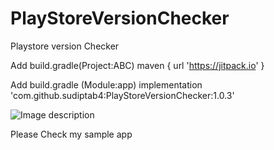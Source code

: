 # PlayStoreVersionChecker
Playstore version Checker 

Add build.gradle(Project:ABC)
maven { url 'https://jitpack.io' }





Add build.gradle (Module:app)
implementation 'com.github.sudiptab4:PlayStoreVersionChecker:1.0.3'


![Image description](https://drive.google.com/file/d/11H4WgxNYImLKEuX-gfPsafvWiFUoxm3T/view?usp=sharing)



Please Check my sample app
